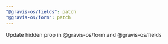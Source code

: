 ```yaml
---
"@gravis-os/fields": patch
"@gravis-os/form": patch
---
```


Update hidden prop in @gravis-os/form and @gravis-os/fields

